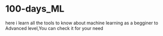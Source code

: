 # 100-days_ML
here i learn all the tools to know about machine learning as a begginer to Advanced level,You can check it for your need
